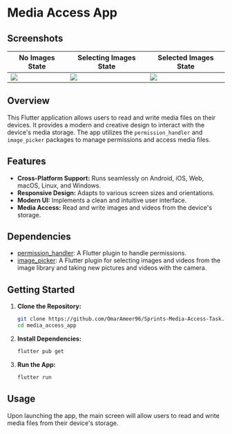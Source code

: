# Media Access App

## Screenshots

| No Images State | Selecting Images State | Selected Images State |
| --------------- | ---------------------- | --------------------- |
| <img src="https://github.com/user-attachments/assets/9241fe40-a8a8-44b8-84fb-7282e90da674"/>   | <img src="https://github.com/user-attachments/assets/944f71ce-d0ba-4691-bc6b-a238bac646e2"/>          | <img src="https://github.com/user-attachments/assets/9d791c12-b6d6-44a3-a269-e61fda6f8f7b"/>         |

## Overview

This Flutter application allows users to read and write media files on their devices. It provides a modern and creative design to interact with the device's media storage. The app utilizes the `permission_handler` and `image_picker` packages to manage permissions and access media files.

## Features

- **Cross-Platform Support:** Runs seamlessly on Android, iOS, Web, macOS, Linux, and Windows.
- **Responsive Design:** Adapts to various screen sizes and orientations.
- **Modern UI:** Implements a clean and intuitive user interface.
- **Media Access:** Read and write images and videos from the device's storage.

## Dependencies

- [permission_handler](https://pub.dev/packages/permission_handler): A Flutter plugin to handle permissions.
- [image_picker](https://pub.dev/packages/image_picker): A Flutter plugin for selecting images and videos from the image library and taking new pictures and videos with the camera.

## Getting Started

1. **Clone the Repository:**

   ```bash
   git clone https://github.com/OmarAmeer96/Sprints-Media-Access-Task.git
   cd media_access_app
   ```

2. **Install Dependencies:**

   ```bash
   flutter pub get
   ```

3. **Run the App:**

   ```bash
   flutter run
   ```

## Usage

Upon launching the app, the main screen will allow users to read and write media files from their device's storage.
